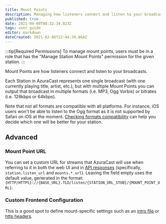 ```yaml
---
title: Mount Points
description: Managing how listeners connect and listen to your broadcasts with Mount Points
published: true
date: 2021-04-09T08:32:34.823Z
tags: user guide
editor: markdown
dateCreated: 2021-02-06T22:44:39.864Z
---
```


:::tip[Required Permissions]
To manage mount points, users must be in a role that has the "Manage Station Mount Points" permission for the given station.
:::

Mount Points are how listeners connect and listen to your broadcasts.

Each Station in AzuraCast represents one single broadcast (with one currently playing title, artist, etc.), but with multiple Mount Points you can output that broadcast in multiple formats (i.e. MP3, Ogg Vorbis) or bitrates (i.e. 128kbps or 64kbps).

Note that not all formats are compatible with all platforms. For instance, iOS users won't be able to listen to the Ogg format as it is not supported by Safari on iOS at the moment.
 [Checking formats compatibility](https://caniuse.com/) can help you decide which one will be better for your station.

## Advanced

### Mount Point URL

You can set a custom URL for streams that AzuraCast will use when referring to it in both the web UI and in [API responses](/docs/developers/now-playing-data/#standard-now-playing-api) (specifically, `station.listen_url` and `mounts.*.url`). Leaving the field empty uses the default value, generated in the format: `{HTTP/HTTPS}://{BASE_URL}.TLD/listen/{STATION_URL_STUB}/{MOUNT_POINT_URL}`.

### Custom Frontend Configuration

This is a good spot to define mount-specific settings such as an [intro file](/docs/administration/docker/#stream-intro-file) or [http headers](https://www.stream-meta.info/version_2_headers.html).
